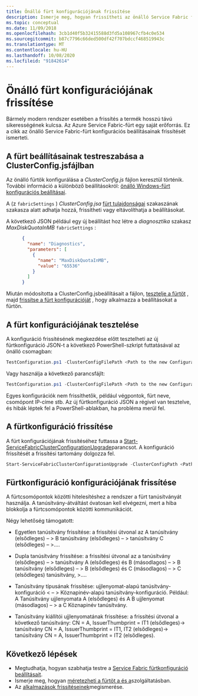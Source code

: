 ```yaml
---
title: Önálló fürt konfigurációjának frissítése
description: Ismerje meg, hogyan frissítheti az önálló Service Fabric fürtöt futtató konfigurációt.
ms.topic: conceptual
ms.date: 11/09/2018
ms.openlocfilehash: 3cb1d40f5b32415588d3fd5a108967cfb4c0e534
ms.sourcegitcommit: b87c7796c66ded500df42f707bdccf468519943c
ms.translationtype: MT
ms.contentlocale: hu-HU
ms.lasthandoff: 10/08/2020
ms.locfileid: "91842614"
---
```

# <a name="upgrade-the-configuration-of-a-standalone-cluster"></a>Önálló fürt konfigurációjának frissítése 

Bármely modern rendszer esetében a frissítés a termék hosszú távú sikerességének kulcsa. Az Azure Service Fabric-fürt egy saját erőforrás. Ez a cikk az önálló Service Fabric-fürt konfigurációs beállításainak frissítését ismerteti.

## <a name="customize-cluster-settings-in-the-clusterconfigjson-file"></a>A fürt beállításainak testreszabása a ClusterConfig.jsfájlban
Az önálló fürtök konfigurálása a *ClusterConfig.js* fájlon keresztül történik. További információ a különböző beállításokról: [önálló Windows-fürt konfigurációs beállításai](service-fabric-cluster-manifest.md).

A (z `fabricSettings` ) *ClusterConfig.jsa* [fürt tulajdonságai](./service-fabric-cluster-manifest.md#cluster-properties) szakaszának szakasza alatt adhatja hozzá, frissítheti vagy eltávolíthatja a beállításokat. 

A következő JSON például egy új beállítást hoz létre a *diagnosztika* szakasz *MaxDiskQuotaInMB* `fabricSettings` :

```json
      {
        "name": "Diagnostics",
        "parameters": [
          {
            "name": "MaxDiskQuotaInMB",
            "value": "65536"
          }
        ]
      }
```

Miután módosította a ClusterConfig.jsbeállításait a fájlon, [tesztelje a fürtöt](#test-the-cluster-configuration) , majd [frissítse a fürt konfigurációját](#upgrade-the-cluster-configuration) , hogy alkalmazza a beállításokat a fürtön. 

## <a name="test-the-cluster-configuration"></a>A fürt konfigurációjának tesztelése
A konfiguráció frissítésének megkezdése előtt tesztelheti az új fürtkonfiguráció JSON-t a következő PowerShell-szkript futtatásával az önálló csomagban:

```powershell
TestConfiguration.ps1 -ClusterConfigFilePath <Path to the new Configuration File> -OldClusterConfigFilePath <Path to the old Configuration File>
```

Vagy használja a következő parancsfájlt:

```powershell
TestConfiguration.ps1 -ClusterConfigFilePath <Path to the new Configuration File> -OldClusterConfigFilePath <Path to the old Configuration File> -FabricRuntimePackagePath <Path to the .cab file which you want to test the configuration against>
```

Egyes konfigurációk nem frissíthetők, például végpontok, fürt neve, csomópont IP-címe stb. Az új fürtkonfiguráció JSON a régivel van tesztelve, és hibák léptek fel a PowerShell-ablakban, ha probléma merül fel.

## <a name="upgrade-the-cluster-configuration"></a>A fürtkonfiguráció frissítése
A fürt konfigurációjának frissítéséhez futtassa a [Start-ServiceFabricClusterConfigurationUpgrade](/powershell/module/servicefabric/start-servicefabricclusterconfigurationupgrade)parancsot. A konfiguráció frissítését a frissítési tartomány dolgozza fel.

```powershell
Start-ServiceFabricClusterConfigurationUpgrade -ClusterConfigPath <Path to Configuration File>
```

## <a name="upgrade-cluster-certificate-configuration"></a>Fürtkonfiguráció konfigurációjának frissítése
A fürtcsomópontok közötti hitelesítéshez a rendszer a fürt tanúsítványát használja. A tanúsítvány-átváltást óvatosan kell elvégezni, mert a hiba blokkolja a fürtcsomópontok közötti kommunikációt.

Négy lehetőség támogatott:  

* Egyetlen tanúsítvány frissítése: a frissítési útvonal az A tanúsítvány (elsődleges) – > B tanúsítvány (elsődleges) – > tanúsítvány C (elsődleges) – >....

* Dupla tanúsítvány frissítése: a frissítési útvonal az a tanúsítvány (elsődleges) – > tanúsítvány A (elsődleges) és B (másodlagos) – > B tanúsítvány (elsődleges) – > B (elsődleges) és C (másodlagos) – > C (elsődleges) tanúsítvány, >....

* Tanúsítvány típusának frissítése: ujjlenyomat-alapú tanúsítvány-konfiguráció < – > Köznapinév-alapú tanúsítvány-konfiguráció. Például: A Tanúsítvány ujjlenyomata A (elsődleges) és A B ujjlenyomat (másodlagos) – > a C Köznapinév tanúsítvány.

* Tanúsítvány kiállítói ujjlenyomatának frissítése: a frissítési útvonal a következő tanúsítvány: CN = A, IssuerThumbprint = IT1 (elsődleges)-> tanúsítvány CN = A, IssuerThumbprint = IT1, IT2 (elsődleges)-> tanúsítvány CN = A, IssuerThumbprint = IT2 (elsődleges).


## <a name="next-steps"></a>Következő lépések
* Megtudhatja, hogyan szabhatja testre a [Service Fabric fürtkonfiguráció beállításait](service-fabric-cluster-fabric-settings.md).
* Ismerje meg, hogyan [méretezheti a fürtöt a és a](service-fabric-cluster-scale-in-out.md)szolgáltatásban.
* Az [alkalmazások frissítéseinek](service-fabric-application-upgrade.md)megismerése.

<!--Image references-->
[getfabversions]: ./media/service-fabric-cluster-upgrade-windows-server/getfabversions.PNG
